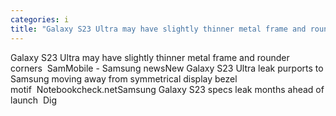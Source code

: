 ```yaml
---
categories: i
title: "Galaxy S23 Ultra may have slightly thinner metal frame and rounder corners  SamMobile  Samsung news"
---
```

Galaxy S23 Ultra may have slightly thinner metal frame and rounder corners&nbsp;&nbsp;SamMobile - Samsung newsNew Galaxy S23 Ultra leak purports to Samsung moving away from symmetrical display bezel motif&nbsp;&nbsp;Notebookcheck.netSamsung Galaxy S23 specs leak months ahead of launch&nbsp;&nbsp;Dig